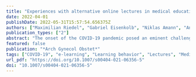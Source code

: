 ```yaml
---
title: "Experiences with alternative online lectures in medical education in obstetrics and gynecology during the COVID-19 pandemic—possible efficient and student-orientated models for the future?"
date: 2022-04-01
publishDate: 2022-05-31T15:57:54.656375Z
authors: ["Maximilian Riedel", "Gabriel Eisenkolb", "Niklas Amann", "Anne Karge", "Bastian Meyer", "Maria Tensil", "Florian Recker", "Anna Maria Dobberkau", "Fabian Riedel", "Bettina Kuschel", "Evelyn Klein"]
publication_types: ["2"]
abstract: "The onset of the COVID-19 pandemic posed an eminent challenge for medical teachers worldwide. Face-to-face lectures and seminars were no longer possible, and alternatives had to be found. E-learning concepts quickly emerged as the only practicable solutions and also offered the opportunity to evaluate whether traditional face-to-face lectures could be translated into an online format, independent of the COVID-19 pandemic."
featured: false
publication: "*Arch Gynecol Obstet*"
tags: ["COVID-19", "e-learning", "Learning behavior", "Lectures", "Medical education", "Remote learning"]
url_pdf: "https://doi.org/10.1007/s00404-021-06356-5"
doi: "10.1007/s00404-021-06356-5"
---
```


